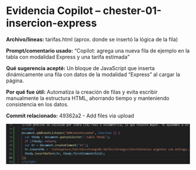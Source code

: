 # Evidencia Copilot – chester-01-insercion-express

**Archivo/líneas:** tarifas.html (aprox. donde se insertó la lógica de la fila)

**Prompt/comentario usado:** “Copilot: agrega una nueva fila de ejemplo en la tabla con modalidad Express y una tarifa estimada”

**Qué sugerencia acepté:** Un bloque de JavaScript que inserta dinámicamente una fila con datos de la modalidad “Express” al cargar la página.

**Por qué fue útil:** Automatiza la creación de filas y evita escribir manualmente la estructura HTML, ahorrando tiempo y manteniendo consistencia en los datos.

**Commit relacionado:** 49362a2 - Add files via upload

![captura](./chester-01-insercion-express.png.png)
